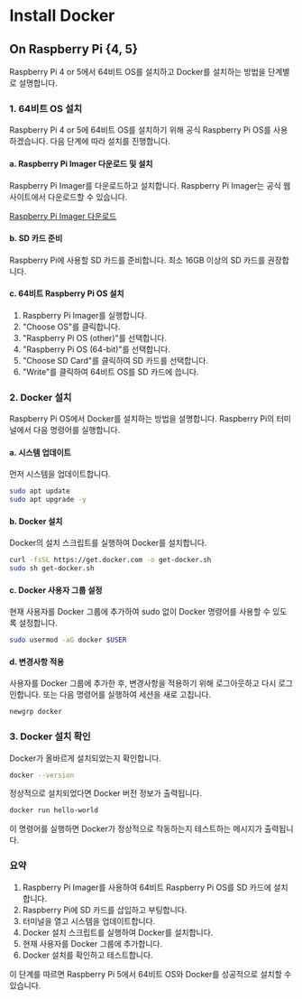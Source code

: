 # Install Docker

## On Raspberry Pi {4, 5}

Raspberry Pi 4 or 5에서 64비트 OS를 설치하고 Docker를 설치하는 방법을 단계별로 설명합니다.

### 1. 64비트 OS 설치

Raspberry Pi 4 or 5에 64비트 OS를 설치하기 위해 공식 Raspberry Pi OS를 사용하겠습니다. 다음 단계에 따라 설치를 진행합니다.

#### a. Raspberry Pi Imager 다운로드 및 설치
Raspberry Pi Imager를 다운로드하고 설치합니다. Raspberry Pi Imager는 공식 웹사이트에서 다운로드할 수 있습니다.

[Raspberry Pi Imager 다운로드](https://www.raspberrypi.org/software/)

#### b. SD 카드 준비
Raspberry Pi에 사용할 SD 카드를 준비합니다. 최소 16GB 이상의 SD 카드를 권장합니다.

#### c. 64비트 Raspberry Pi OS 설치
1. Raspberry Pi Imager를 실행합니다.
2. "Choose OS"를 클릭합니다.
3. "Raspberry Pi OS (other)"를 선택합니다.
4. "Raspberry Pi OS (64-bit)"를 선택합니다.
5. "Choose SD Card"를 클릭하여 SD 카드를 선택합니다.
6. "Write"를 클릭하여 64비트 OS를 SD 카드에 씁니다.

### 2. Docker 설치

Raspberry Pi OS에서 Docker를 설치하는 방법을 설명합니다. Raspberry Pi의 터미널에서 다음 명령어를 실행합니다.

#### a. 시스템 업데이트
먼저 시스템을 업데이트합니다.

```bash
sudo apt update
sudo apt upgrade -y
```

#### b. Docker 설치
Docker의 설치 스크립트를 실행하여 Docker를 설치합니다.

```bash
curl -fsSL https://get.docker.com -o get-docker.sh
sudo sh get-docker.sh
```

#### c. Docker 사용자 그룹 설정
현재 사용자를 Docker 그룹에 추가하여 sudo 없이 Docker 명령어를 사용할 수 있도록 설정합니다.

```bash
sudo usermod -aG docker $USER
```

#### d. 변경사항 적용
사용자를 Docker 그룹에 추가한 후, 변경사항을 적용하기 위해 로그아웃하고 다시 로그인합니다. 또는 다음 명령어를 실행하여 세션을 새로 고칩니다.

```bash
newgrp docker
```

### 3. Docker 설치 확인
Docker가 올바르게 설치되었는지 확인합니다.

```bash
docker --version
```

정상적으로 설치되었다면 Docker 버전 정보가 출력됩니다.

```bash
docker run hello-world
```

이 명령어를 실행하면 Docker가 정상적으로 작동하는지 테스트하는 메시지가 출력됩니다.

### 요약
1. Raspberry Pi Imager를 사용하여 64비트 Raspberry Pi OS를 SD 카드에 설치합니다.
2. Raspberry Pi에 SD 카드를 삽입하고 부팅합니다.
3. 터미널을 열고 시스템을 업데이트합니다.
4. Docker 설치 스크립트를 실행하여 Docker를 설치합니다.
5. 현재 사용자를 Docker 그룹에 추가합니다.
6. Docker 설치를 확인하고 테스트합니다.

이 단계를 따르면 Raspberry Pi 5에서 64비트 OS와 Docker를 성공적으로 설치할 수 있습니다.
